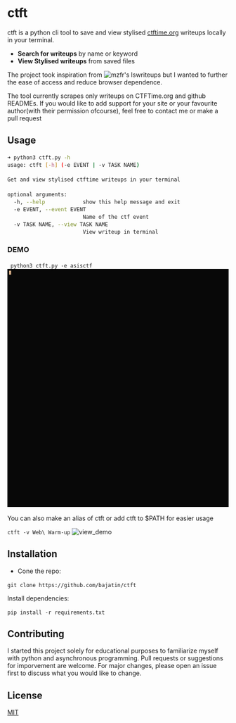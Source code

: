 # ctft

ctft is a python cli tool to save and view stylised [ctftime.org](https://ctftime.org) writeups locally in your terminal.

- **Search for writeups** by name or keyword
- **View Stylised writeups** from saved files

The project took inspiration from ![mzfr's lswriteups](https://github.com/mzfr/lswriteups) but I wanted to further the ease of access and reduce browser dependence.

The tool currently scrapes only writeups on CTFTime.org and github READMEs.
If you would like to add support for your site or your favourite author(with their permission ofcourse), feel free to contact me or make a pull request

## Usage

```bash
➜ python3 ctft.py -h
usage: ctft [-h] (-e EVENT | -v TASK NAME)

Get and view stylised ctftime writeups in your terminal

optional arguments:
  -h, --help            show this help message and exit
  -e EVENT, --event EVENT
                        Name of the ctf event
  -v TASK NAME, --view TASK NAME
                        View writeup in terminal

```
### DEMO

` python3 ctft.py -e asisctf`
![event_demo](event_demo.gif)

You can also make an alias of ctft or add ctft to $PATH for easier usage

`ctft -v Web\ Warm-up`
![view_demo](view_demo.gif)

## Installation 
- Cone the repo:

`git clone https://github.com/bajatin/ctft`

Install dependencies:

`pip install -r requirements.txt`

## Contributing
I started this project solely for educational purposes to familiarize myself with python and asynchronous programming.
Pull requests or suggestions for imporvement are welcome. For major changes, please open an issue first to discuss what you would like to change.


## License
[MIT](https://choosealicense.com/licenses/mit/)
